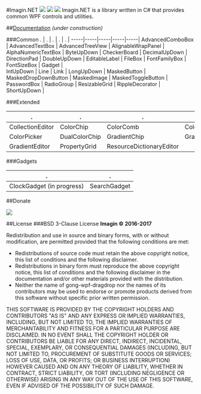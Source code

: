 ﻿#Imagin.NET ![](https://img.shields.io/badge/style-2.6.5.5-blue.svg?style=flat&label=version) ![](https://img.shields.io/badge/style-Stable-green.svg?style=flat&label=build) ![](https://img.shields.io/badge/style-4.6.1-red.svg?style=flat&label=.NET)
Imagin.NET is a library written in C# that provides common WPF controls and utilities.

##[Documentation](http://imagin.tech/docs/imagin)
*(under construction)*

###Common
  .  |  .  |  .  |  .  |  .  |
-----|-----|-----|-----|-----|
AdvancedComboBox | AdvancedTextBox | AdvancedTreeView | AlignableWrapPanel | AlphaNumericTextBox | ByteUpDown | CheckerBoard | DecimalUpDown | DirectionPad | DoubleUpDown | 
EditableLabel | FileBox | FontFamilyBox | FontSizeBox | Gadget |  
IntUpDown | Line | Link | LongUpDown | MaskedButton | 
MaskedDropDownButton | MaskedImage | MaskedToggleButton | PasswordBox | RadioGroup | 
ResizableGrid | RippleDecorator | ShortUpDown |

###Extended

  .  |  .  |  .  |  .  |
-----|-----|-----|-----|
CollectionEditor | ColorChip | ColorComb | ColorDialog |
ColorPicker | DualColorChip | GradientChip | GradientDialog |
GradientEditor | PropertyGrid | ResourceDictionaryEditor |

###Gadgets

  .  |  .  |
-----|-----|
ClockGadget (in progress) | SearchGadget |

##Donate

[![](https://www.paypalobjects.com/en_US/i/btn/btn_donateCC_LG.gif)](https://www.paypal.com/cgi-bin/webscr?cmd=_s-xclick&hosted_button_id=AJJG6PWLBYQNG)

##License
###BSD 3-Clause License
**Imagin ©  2016-2017**

Redistribution and use in source and binary forms, with or without modification, are permitted provided that the following conditions are met: 

* Redistributions of source code must retain the above copyright notice, this list of conditions and the following disclaimer.
* Redistributions in binary form must reproduce the above copyright notice, this list of conditions and the following disclaimer in the documentation and/or other materials provided with the distribution.
* Neither the name of gong-wpf-dragdrop nor the names of its contributors may be used to endorse or promote products derived from this software without specific prior written permission.

THIS SOFTWARE IS PROVIDED BY THE COPYRIGHT HOLDERS AND CONTRIBUTORS "AS IS" AND ANY EXPRESS OR IMPLIED WARRANTIES, INCLUDING, BUT NOT LIMITED TO, THE IMPLIED WARRANTIES OF MERCHANTABILITY AND FITNESS FOR A PARTICULAR PURPOSE ARE DISCLAIMED. IN NO EVENT SHALL THE COPYRIGHT HOLDER OR CONTRIBUTORS BE LIABLE FOR ANY DIRECT, INDIRECT, INCIDENTAL, SPECIAL, EXEMPLARY, OR CONSEQUENTIAL DAMAGES (INCLUDING, BUT NOT LIMITED TO, PROCUREMENT OF SUBSTITUTE GOODS OR SERVICES; LOSS OF USE, DATA, OR PROFITS; OR BUSINESS INTERRUPTION) HOWEVER CAUSED AND ON ANY THEORY OF LIABILITY, WHETHER IN CONTRACT, STRICT LIABILITY, OR TORT (INCLUDING NEGLIGENCE OR OTHERWISE) ARISING IN ANY WAY OUT OF THE USE OF THIS SOFTWARE, EVEN IF ADVISED OF THE POSSIBILITY OF SUCH DAMAGE.